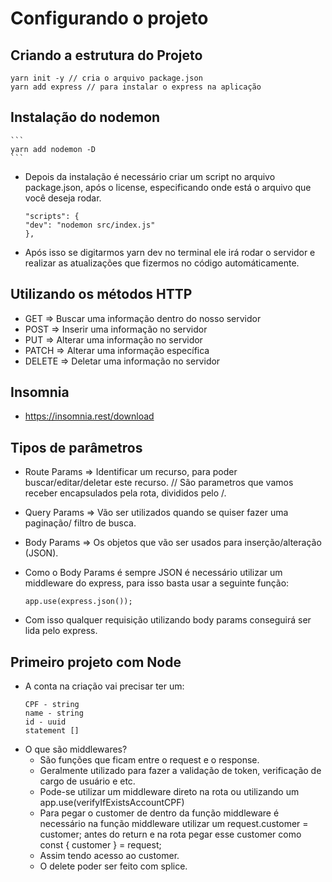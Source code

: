 # Configurando o projeto

## Criando a estrutura do Projeto

```
yarn init -y // cria o arquivo package.json
yarn add express // para instalar o express na aplicação
```

## Instalação do nodemon
    ```
    yarn add nodemon -D
    ```
- Depois da instalação é necessário criar um script no arquivo package.json, após o license, especificando onde está o arquivo que você deseja rodar.
    ```
    "scripts": {
    "dev": "nodemon src/index.js"
    },
    ```
- Após isso se digitarmos yarn dev no terminal ele irá rodar o servidor e realizar as atualizações que fizermos no código automáticamente.

## Utilizando os métodos HTTP

- GET => Buscar uma informação dentro do nosso servidor
- POST => Inserir uma informação no servidor
- PUT => Alterar uma informação no servidor
- PATCH => Alterar uma informação específica
- DELETE => Deletar uma informação no servidor

## Insomnia

- https://insomnia.rest/download

## Tipos de parâmetros

- Route Params => Identificar um recurso, para poder buscar/editar/deletar este recurso. // São parametros que vamos receber encapsulados pela rota, divididos pelo /.
- Query Params => Vão ser utilizados quando se quiser fazer uma paginação/ filtro de busca.
- Body Params => Os objetos que vão ser usados para inserção/alteração (JSON).

- Como o Body Params é sempre JSON é necessário utilizar um middleware do express, para isso basta usar a seguinte função:
    ```
    app.use(express.json());
    ```
- Com isso qualquer requisição utilizando body params conseguirá ser lida pelo express.

## Primeiro projeto com Node

- A conta na criação vai precisar ter um:
    ```
    CPF - string
    name - string
    id - uuid
    statement []
    ```
- O que são middlewares?
    - São funções que ficam entre o request e o response. 
    - Geralmente utilizado para fazer a validação de token, verificação de cargo de usuário e etc.
    - Pode-se utilizar um middleware direto na rota ou utilizando um app.use(verifyIfExistsAccountCPF)
    - Para pegar o customer de dentro da função middleware é necessário na função middleware utilizar um request.customer = customer; antes do return e na rota pegar esse customer como const { customer } = request;
    - Assim tendo acesso ao customer.
    - O delete poder ser feito com splice.